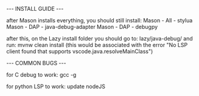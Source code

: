 --- INSTALL GUIDE ---

after Mason installs everything, you should still install:
Mason - All - stylua
Mason - DAP - java-debug-adapter
Mason - DAP - debugpy

after this, on the Lazy install folder you should go to:
lazy/java-debug/
and run: mvnw clean install
(this would be associated with the error "No LSP client found that supports vscode.java.resolveMainClass")

--- COMMON BUGS ---

for C debug to work: gcc -g

for python LSP to work: update nodeJS
